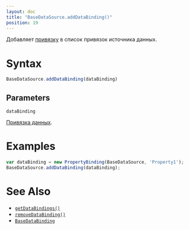 ```yaml
---
layout: doc
title: "BaseDataSource.addDataBinding()"
position: 19
---
```


Добавляет [привязку](../../../DataBindings/BaseDataBinding/) в список привязок источника данных.

# Syntax

```js
BaseDataSource.addDataBinding(dataBinding)
```

## Parameters

`dataBinding`

[Привязка данных](../../../DataBindings/BaseDataBinding/).

# Examples

```js
var dataBinding = new PropertyBinding(BaseDataSource, 'Property1');
BaseDataSource.addDataBinding(dataBinding);
```

# See Also

* [`getDataBindings()`](../BaseDataSource.getDataBindings/)
* [`removeDataBinding()`](../BaseDataSource.removeDataBinding/)
* [`BaseDataBinding`](../../../DataBindings/BaseDataBinding/)
